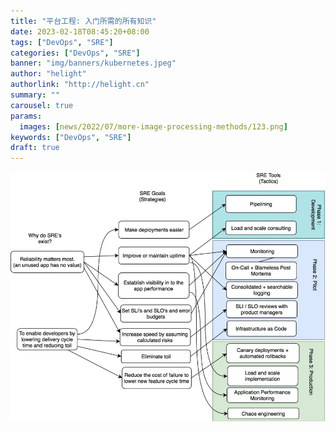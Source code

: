 ```yaml
---
title: "平台工程: 入门所需的所有知识"
date: 2023-02-18T08:45:20+08:00
tags: ["DevOps", "SRE"]
categories: ["DevOps", "SRE"]
banner: "img/banners/kubernetes.jpeg"
author: "helight"
authorlink: "http://helight.cn"
summary: ""
carousel: true
params:
  images: [news/2022/07/more-image-processing-methods/123.png]
keywords: ["DevOps", "SRE"]
draft: true
---
```


![](imgs/sre.png)